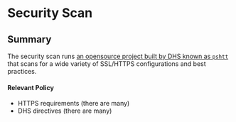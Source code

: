 # Security Scan

## Summary

The security scan runs [an opensource project built by DHS known as `pshtt`](https://github.com/cisagov/pshtt) that scans for a wide variety of SSL/HTTPS configurations and best practices.  

#### Relevant Policy

* HTTPS requirements (there are many)
* DHS directives (there are many)
